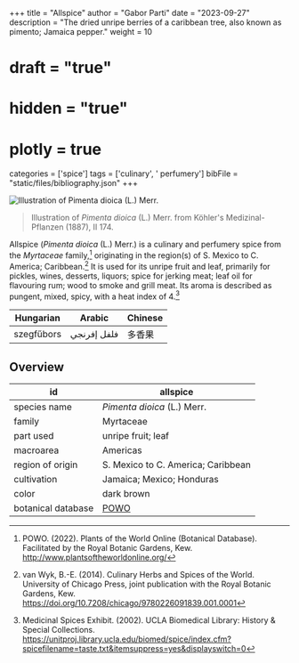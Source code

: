 +++
title = "Allspice"
author = "Gabor Parti"
date = "2023-09-27"
description = "The dried unripe berries of a caribbean tree, also known as pimento; Jamaica pepper."
weight = 10
# draft = "true"
# hidden = "true"
# plotly = true
categories = ['spice']
tags = ['culinary', ' perfumery']
bibFile = "static/files/bibliography.json"
+++

![Illustration of *Pimenta dioica* (L.) Merr.](/images/illustrations/allspice.png?width=25vw "Illustration of *Pimenta dioica* (L.) Merr. from Köhler's Medizinal-Pflanzen (1887), II 174.")

>Illustration of *Pimenta dioica* (L.) Merr. from Köhler's Medizinal-Pflanzen (1887), II 174.

Allspice (*Pimenta dioica* (L.) Merr.) is a culinary and perfumery spice from the *Myrtaceae* family,[^powo] originating in the region(s) of S. Mexico to C. America; Caribbean.[^van_wyk_culinary_2014] It is used for its unripe fruit and leaf, primarily for pickles, wines, desserts, liquors; spice for jerking meat; leaf oil for flavouring rum; wood to smoke and grill meat. Its aroma is described as pungent, mixed, spicy, with a heat index of 4.[^ucla_medicinal_2002]

| Hungarian|   Arabic  |Chinese|
|----------|-----------|-------|
|szegfűbors|فلفل إفرنجي|  多香果  |

## Overview

|        id        |                      allspice                     |
|------------------|---------------------------------------------------|
|   species name   |            *Pimenta dioica* (L.) Merr.            |
|      family      |                     Myrtaceae                     |
|     part used    |                 unripe fruit; leaf                |
|     macroarea    |                      Americas                     |
| region of origin |         S. Mexico to C. America; Caribbean        |
|    cultivation   |             Jamaica; Mexico; Honduras             |
|       color      |                     dark brown                    |
|botanical database|[POWO](https://powo.science.kew.org/taxon/196799-2)|

[^powo]: POWO. (2022). Plants of the World Online (Botanical Database). Facilitated by the Royal Botanic Gardens, Kew. http://www.plantsoftheworldonline.org/
[^van_wyk_culinary_2014]: van Wyk, B.-E. (2014). Culinary Herbs and Spices of the World. University of Chicago Press, joint publication with the Royal Botanic Gardens, Kew. https://doi.org/10.7208/chicago/9780226091839.001.0001
[^ucla_medicinal_2002]: Medicinal Spices Exhibit. (2002). UCLA Biomedical Library: History & Special Collections. https://unitproj.library.ucla.edu/biomed/spice/index.cfm?spicefilename=taste.txt&itemsuppress=yes&displayswitch=0

